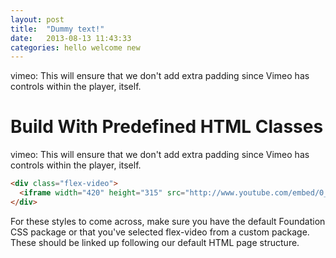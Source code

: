 ```yaml
---
layout: post
title:  "Dummy text!"
date:   2013-08-13 11:43:33
categories: hello welcome new
---
```


vimeo: This will ensure that we don't add extra padding since Vimeo has controls within the player, itself.

<!--more-->

# Build With Predefined HTML Classes
vimeo: This will ensure that we don't add extra padding since Vimeo has controls within the player, itself.

```html
<div class="flex-video">
  <iframe width="420" height="315" src="http://www.youtube.com/embed/0_EW8aNgKlA" frameborder="0" allowfullscreen></iframe>
</div>
```
For these styles to come across, make sure you have the default Foundation CSS package or that you've selected flex-video from a custom package. These should be linked up following our default HTML page structure.